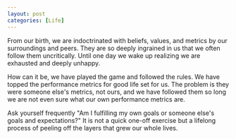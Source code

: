 ```yaml
---
layout: post
categories: [Life]
---
```


From our birth, we are indoctrinated with beliefs, values, and metrics by our surroundings and peers. They are so deeply ingrained in us that we often follow them uncritically. Until one day we wake up realizing we are exhausted and deeply unhappy.

How can it be, we have played the game and followed the rules. We have topped the performance metrics for good life set for us. The problem is they were someone else's metrics, not ours, and we have followed them so long we are not even sure what our own performance metrics are.

Ask yourself frequently "Am I fulfilling my own goals or someone else's goals and expectations?"  It is not a quick one-off exercise but a lifelong process of peeling off the layers that grew our whole lives.
